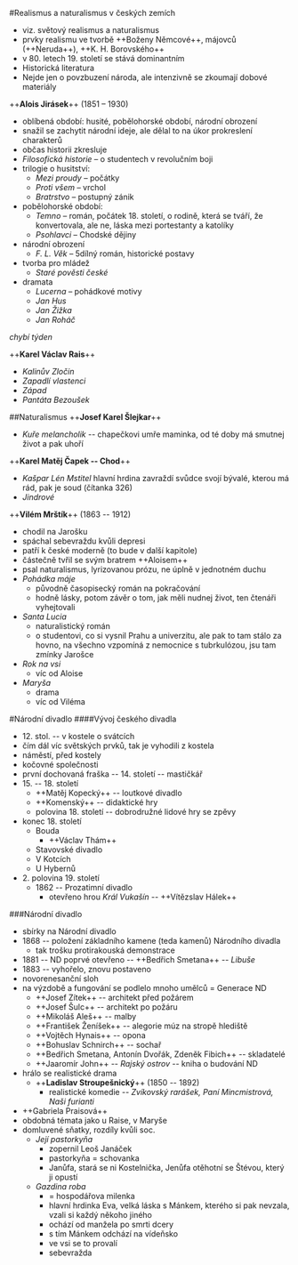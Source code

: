 #Realismus a naturalismus v českých zemích

- viz. světový realismus a naturalismus
- prvky realismu ve tvorbě ++Boženy Němcové++, májovců (++Neruda++), ++K. H. Borovského++
- v 80. letech 19. století se stává dominantním
- Historická literatura
- Nejde jen o povzbuzení národa, ale intenzivně se zkoumají dobové materiály

++__Alois Jirásek__++ (1851 – 1930)
- oblíbená období: husité, pobělohorské období, národní obrození
- snažil se zachytit národní ideje, ale dělal to na úkor prokreslení charakterů
- občas historii zkresluje
- _Filosofická historie_ – o studentech v revolučním boji
- trilogie o husitství:
	- _Mezi proudy_ – počátky
	- _Proti všem_ – vrchol
	- _Bratrstvo_ – postupný zánik
- pobělohorské období:
	- _Temno_ – román, počátek 18. století, o rodině, která se tváří, že konvertovala, ale ne, láska mezi portestanty a katolíky
	- _Psohlavci_ – Chodské dějiny
- národní obrození
	- _F. L. Věk_ – 5dílný román, historické postavy
- tvorba pro mládež
	- _Staré pověsti české_
- dramata
	- _Lucerna_ – pohádkové motivy
	- _Jan Hus_
	- _Jan Žižka_
	- _Jan Roháč_

_chybí týden_

++__Karel Václav Rais__++
- _Kalinův Zločin_
- _Zapadlí vlastenci_
- _Západ_
- _Pantáta Bezoušek_

##Naturalismus
++__Josef Karel Šlejkar__++
- _Kuře melancholik_ -- chapečkovi umře maminka, od té doby má smutnej život a pak uhoří

++__Karel Matěj Čapek -- Chod__++
- _Kašpar Lén Mstitel_ hlavní hrdina zavraždí svůdce svojí bývalé, kterou má rád, pak je soud (čítanka 326)
- _Jindrové_

++__Vilém Mrštík__++ (1863 -- 1912)
- chodil na Jarošku
- spáchal sebevraždu kvůli depresi
- patří k české moderně (to bude v další kapitole)
- částečně tvřil se svým bratrem ++Aloisem++
- psal naturalismus, lyrizovanou prózu, ne úplně v jednotném duchu
- _Pohádka máje_
	- původně časopisecký román na pokračování
	- hodně lásky, potom závěr o tom, jak měli nudnej život, ten čtenáři vyhejtovali
- _Santa Lucia_
	- naturalistický román
	- o studentovi, co si vysnil Prahu a univerzitu, ale pak to tam stálo za hovno, na všechno vzpomíná z nemocnice s tubrkulózou, jsu tam zmínky  Jarošce
- _Rok na vsi_
	- víc od Aloise
- _Maryša_
	- drama
	- víc od Viléma

#Národní divadlo
####Vývoj českého divadla
- 12\. stol. -- v kostele o svátcích
- čím dál víc světských prvků, tak je vyhodili z kostela
- náměstí, před kostely
- kočovné společnosti
- první dochovaná fraška -- 14. století -- mastičkář
- 15\. -- 18\. století
	- ++Matěj Kopecký++ -- loutkové divadlo
	- ++Komenský++ -- didaktické hry
	- polovina 18. století -- dobrodružné lidové hry se zpěvy
- konec 18. století
	- Bouda
		- ++Václav Thám++
	- Stavovské divadlo
	- V Kotcích
	- U Hybernů
- 2\. polovina 19. století
	- 1862 -- Prozatimní divadlo
		- otevřeno hrou _Král Vukašín_ -- ++Vítězslav Hálek++

###Národní divadlo
- sbírky na Národní divadlo
- 1868 -- položení základního kamene (teda kamenů) Národního divadla
	- tak trošku protirakouská demonstrace
- 1881 -- ND poprvé otevřeno -- ++Bedřich Smetana++ -- _Libuše_
- 1883 -- vyhořelo, znovu postaveno
- novorenesanční sloh
- na výzdobě a fungování se podlelo mnoho umělců = Generace ND
	- ++Josef Zítek++ -- architekt před požárem
	- ++Josef Šulc++ -- architekt po požáru
	- ++Mikoláš Aleš++ -- malby
	- ++František Ženíšek++ -- alegorie múz na stropě hlediště
	- ++Vojtěch Hynais++ -- opona
	- ++Bohuslav Schnirch++ -- sochař
	- ++Bedřich Smetana, Antonín Dvořák, Zdeněk Fibich++ -- skladatelé
	- ++Jaaromír John++ -- _Rajský ostrov_ -- kniha o budování ND
- hrálo se realistické drama
	- ++__Ladislav Stroupešnický__++ (1850 -- 1892)
		- realistické komedie -- _Zvíkovský rarášek, Paní Mincmistrová, Naši furianti_
- ++Gabriela Praisová++
- obdobná témata jako u Raise, v Maryše
- domluvené sňatky, rozdíly kvůli soc.
	- _Její pastorkyňa_
		- zopernil Leoš Janáček
		- pastorkyňa = schovanka
		- Janůfa, stará se  ni Kostelnička, Jenůfa otěhotní se Štévou, který ji opustí
	- _Gazdina roba_ 
		- = hospodářova milenka
		- hlavní hrdinka Eva, velká láska s Mánkem, kterého si pak nevzala, vzali si každý někoho jiného
		- ochází od manžela po smrti dcery
		- s tím Mánkem odchází na vídeňsko
		- ve vsi se to provalí
		- sebevražda